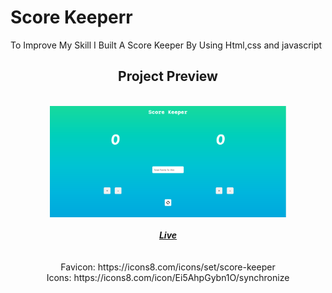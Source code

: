 <h1>Score Keeperr</h1>
To Improve My Skill I Built A Score Keeper By Using Html,css and javascript
<div align="center">
<h2 align="center">Project Preview</h2>
<br>
<img width='75%' src = "https://github.com/D-pak24/Score-keeper/blob/58479c90bde6b96e1dbebe267efe87fc397c4a49/assets/preview-img.png">
</div>
<br>
<div align="center">
<a href="https://dpak24-score-keeper.netlify.app/"><b><i>Live</i></b></a>
</div>
<br>
<br>
<div align="center">
Favicon: https://icons8.com/icons/set/score-keeper
<br>
Icons: https://icons8.com/icon/Ei5AhpGybn1O/synchronize
</div>

